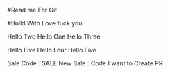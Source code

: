 #Read me For Git


#Build With Love fuck you   



Hello Two
Hello One
Hello Three


Hello Five
Hello Four
Hello Five



Sale Code : SALE
New Sale : Code
I want to Create PR

